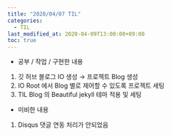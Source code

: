 ```yaml
---
title: "2020/04/07 TIL"
categories:
  - TIL
last_modified_at: 2020-04-09T13:00:00+09:00
toc: true
---
```


* 공부 / 작업 / 구현한 내용
1. 깃 허브 블로그 IO 생성 → 프로젝트 Blog 생성
2. IO Root 에서 Blog 별로 제어할 수 있도록 프로젝트 세팅
3. TIL Blog 의 Beautiful jekyll 테마 적용 및 세팅

* 미비한 내용
1. Disqus 댓글 연동 처리가 안되었음
